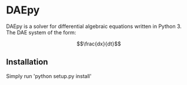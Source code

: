 # DAEpy

DAEpy is a solver for differential algebraic equations written in Python 3. The DAE system of the form:

$$\frac{dx}{dt}$$

## Installation

Simply run 'python setup.py install'
